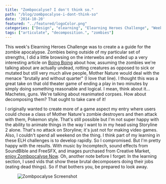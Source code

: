 ```yaml
---
title: "Zombpocalyse? I don't think so."
path: "/blog/zombpocalyse-i-dont-think-so"
date: '2014-10-20'
featured: "../featured/logoColor.png"
categories: ["Design", "elearning", "Elearning Heroes Challenge", "Weekend Project",]
tags: ["articulate", "decomposition.", "zombies"]
---
```


This week's Elearning Heroes Challenge was to create a a guide for the zombie apocalypse. Zombies being outside of my particular set of strengths, I did a little browsing on the interwebs and ended up a very interesting article on [Boing Boing](http://boingboing.net/2013/10/14/zombiesvsanimals.html "Zombies Vs Animals") about how, assuming the zombies we're talking about are actually undead, rotting creatures as opposed to sick or mutated but still very much alive people, Mother Nature would deal with the menace "brutally and without quarter" (I love that line). I thought this was a great take on that old theater game of ending a play in two minutes by simply doing something reasonable and logical. I mean, think about it... Machetes, guns. We're talking about reanimated corpses. How about decomposing them? That ought to take care of it!

I originally wanted to create more of a game aspect my entry where users could chose a class of Mother Nature's zombie destroyers and then attack with them, Pokemon style. That's still possible but I'm not super happy with the ability to animate things in the way I want to in my head using Storyline 2 alone. That's no attack on Storyline; it's just not for making video games. Also, I couldn't spend all weekend on the thing. I think part of my learning in these ELH challenges is to develop rapidly. So I compromised. But I'm pretty happy with the results. With music by Incomptech, sound effects from SoundBible and FreeSFX, and images purchased from Creative Market, [enjoy Zombpocalyse Now](http://knanthony.com/showcase/Zombpocalypse/story.html "Zombpocalyse Now"). Oh, another note before I forget: In the learning section, I used vids that show these brutal decomposers doing their jobs (eating dead things). So if that bothers you, be prepared to look away.

<figure>
  <img
    sizes="(max-width: 810px) 100vw, 810px"
    srcset="http://res.cloudinary.com/dhdaswa6t/image/upload/f_auto,q_60,w_203/v1530396697/blog/zombiescreenshot.png 203w,
            http://res.cloudinary.com/dhdaswa6t/image/upload/f_auto,q_60,w_405/v1530396697/blog/zombiescreenshot.png 405w,
            http://res.cloudinary.com/dhdaswa6t/image/upload/f_auto,q_60,w_810/v1530396697/blog/zombiescreenshot.png 810w,
            http://res.cloudinary.com/dhdaswa6t/image/upload/f_auto,q_60,w_1215/v1530396697/blog/zombiescreenshot.png 1215w"
    src="http://res.cloudinary.com/dhdaswa6t/image/upload/f_auto,q_60,w_810/v1530396697/blog/zombiescreenshot.png"
    alt="Zombpocalyse Screenshot" />
</figure>
